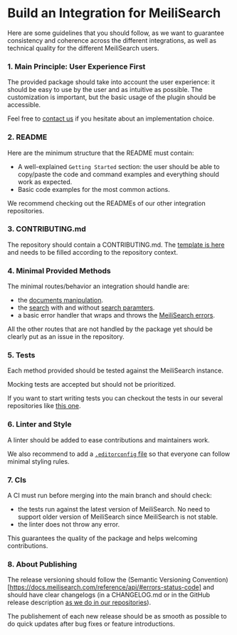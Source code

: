 # Build an Integration for MeiliSearch

Here are some guidelines that you should follow, as we want to guarantee consistency and coherence across the different integrations, as well as technical quality for the different MeiliSearch users.

### 1. Main Principle: User Experience First

The provided package should take into account the user experience: it should be easy to use by the user and as intuitive as possible. The customization is important, but the basic usage of the plugin should be accessible.

Feel free to [contact us](https://docs.meilisearch.com/learn/what_is_meilisearch/contact.html#contact-us) if you hesitate about an implementation choice.

### 2. README

Here are the minimum structure that the README must contain:

- A well-explained `Getting Started` section: the user should be able to copy/paste the code and command examples and everything should work as expected.
- Basic code examples for the most common actions.

We recommend checking out the READMEs of our other integration repositories.

### 3. CONTRIBUTING.md

The repository should contain a CONTRIBUTING.md. The [template is here](/templates/CONTRIBUTING.md) and needs to be filled according to the repository context.

### 4. Minimal Provided Methods

The minimal routes/behavior an integration should handle are:

- the [documents manipulation](https://docs.meilisearch.com/reference/api/documents.html).
- the [search](https://docs.meilisearch.com/reference/api/search.html) with and without [search paramters](https://docs.meilisearch.com/reference/features/search_parameters.html).
- a basic error handler that wraps and throws the [MeiliSearch errors](https://docs.meilisearch.com/reference/api/#errors-status-code).

All the other routes that are not handled by the package yet should be clearly put as an issue in the repository.

### 5. Tests

Each method provided should be tested against the MeiliSearch instance.

Mocking tests are accepted but should not be prioritized.

If you want to start writing tests you can checkout the tests in our several repositories like [this one](https://github.com/meilisearch/meilisearch-php/).

### 6. Linter and Style

A linter should be added to ease contributions and maintainers work.

We also recommend to add a [`.editorconfig` file](https://editorconfig.org/) so that everyone can follow minimal styling rules.

### 7. CIs

A CI must run before merging into the main branch and should check:

- the tests run against the latest version of MeiliSearch. No need to support older version of MeiliSearch since MeiliSearch is not stable.
- the linter does not throw any error.

This guarantees the quality of the package and helps welcoming contributions.

### 8. About Publishing

The release versioning should follow the (Semantic Versioning Convention)[https://docs.meilisearch.com/reference/api/#errors-status-code] and should have clear changelogs (in a CHANGELOG.md or in the GitHub release description [as we do in our repositories](https://github.com/meilisearch/meilisearch-ruby/releases)).

The publishement of each new release should be as smooth as possible to do quick updates after bug fixes or feature introductions.

